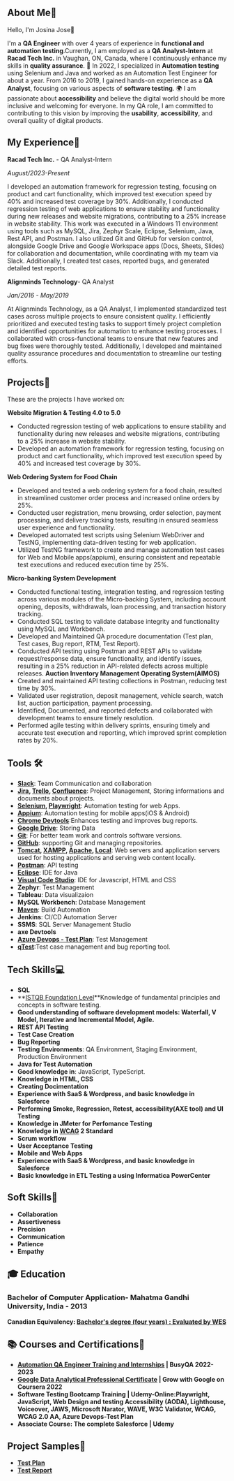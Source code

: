 ## About Me🌟

 Hello, I'm Josina Jose👋 

I'm a **QA Engineer** with over 4 years of experience in **functional and automation testing**.Currently, I am employed as a **QA Analyst-Intern** at **Racad Tech Inc.** in Vaughan, ON, Canada, where I continuously enhance my skills in **quality assurance**. 🚀 In 2022, I specialized in **Automation testing** using Selenium and Java and worked as an Automation Test Engineer for about a year. From 2016 to 2019, I gained hands-on experience as a **QA Analyst**, focusing on various aspects of **software testing**.  🌍 I am passionate about **accessibility** and believe the digital world should be more inclusive and welcoming for everyone. In my QA role, I am committed to contributing to this vision by improving the **usability**, **accessibility**, and overall quality of digital products.


## My Experience👔
**Racad Tech Inc.** - QA Analyst-Intern

*August/2023-Present*


I developed an automation framework for regression testing, focusing on product and cart functionality, which improved test execution speed by 40% and increased test coverage by 30%. Additionally, I conducted regression testing of web applications to ensure stability and functionality during new releases and website migrations, contributing to a 25% increase in website stability. This work was executed in a Windows 11 environment using tools such as MySQL, Jira, Zephyr Scale, Eclipse, Selenium, Java, Rest API, and Postman. I also utilized Git and GitHub for version control, alongside Google Drive and Google Workspace apps (Docs, Sheets, Slides) for collaboration and documentation, while coordinating with my team via Slack. Additionally, I created test cases, reported bugs, and generated detailed test reports. 

**Alignminds Technology**- QA Analyst


*Jan/2016 - May/2019*


At Alignminds Technology, as a QA Analyst, I implemented standardized test cases across multiple projects to ensure consistent quality. I efficiently prioritized and executed testing tasks to support timely project completion and identified opportunities for automation to enhance testing processes. I collaborated with cross-functional teams to ensure that new features and bug fixes were thoroughly tested. Additionally, I developed and maintained quality assurance procedures and documentation to streamline our testing efforts.

## Projects📁
These are the projects I have worked on:


**Website Migration & Testing 4.0 to 5.0**
- Conducted regression testing of web applications to ensure stability and functionality during new releases and website migrations, contributing to a 25% increase in website stability.
- Developed an automation framework for regression testing, focusing on product and cart functionality, which improved test execution speed by 40% and increased test coverage by 30%.


**Web Ordering System for Food Chain**
- Developed and tested a web ordering system for a food chain, resulted in streamlined customer order process and increased online orders by 25%.
- Conducted user registration, menu browsing, order selection, payment processing, and delivery tracking tests, resulting in ensured seamless user experience and functionality.
- Developed automated test scripts using Selenium WebDriver and TestNG, implementing data-driven testing for web application.
- Utilized TestNG framework to create and manage automation test cases for Web and Mobile apps(appium), ensuring consistent and repeatable test executions and reduced execution time by 25%.

 **Micro-banking System Development**
- Conducted functional testing, integration testing, and regression testing across various modules of the Micro-backing System, including account opening, deposits, withdrawals, loan processing, and transaction history tracking.
- Conducted SQL testing to validate database integrity and functionality using MySQL and Workbench.
- Developed and Maintained QA procedure documentation (Test plan, Test cases, Bug report, RTM, Test Report).
- Conducted API testing using Postman and REST APIs to validate request/response data, ensure functionality, and identify issues, resulting in a 25% reduction in API-related defects across multiple releases.
**Auction Inventory Management Operating System(AIMOS)**
- Created and maintained API testing collections in Postman, reducing test time by 30%.
- Validated user registration, deposit management, vehicle search, watch list, auction participation, payment processing.
- Identified, Documented, and reported defects and collaborated with development teams to ensure timely resolution.
- Performed agile testing within delivery sprints, ensuring timely and accurate test execution and reporting, which improved sprint completion rates by 20%.



## Tools 🛠️
- **[Slack](https://slack.com/)**: Team Communication and collaboration
- **[Jira](https://www.atlassian.com/pl/software/jira), [Trello](https://trello.com/), [Confluence](https://www.atlassian.com/software/confluence)**: Project Management, Storing informations and documents about projects.
- **[Selenium](https://www.selenium.dev/), [Playwright](https://playwright.dev/)**: Automation testing for web Apps.
- **[Appium](https://appium.io/docs/en/latest/)**: Automation testing for mobile apps(iOS & Android)
-  **[Chrome Devtools](https://developer.chrome.com/docs/devtools/)**:Enhances testing and improves bug reports.
- **[Google Drive](https://workspace.google.com/intl/en_ca/products/drive/)**: Storing Data
- **[Git](https://git-scm.com/)**: For better team work and controls software versions.
- **[GitHub](https://github.com/)**: supporting Git and managing repositories.
- **[Tomcat](https://tomcat.apache.org/), [XAMPP](https://www.apachefriends.org/index.html), [Apache](https://httpd.apache.org/), [Local](https://localwp.com/)**: Web servers and application servers used for hosting applications and serving web content locally.
- **[Postman](https://www.postman.com/)**: API testing
- **[Eclipse](https://www.eclipse.org/)**: IDE for Java
- **[Visual Code Studio](https://code.visualstudio.com/)**: IDE for Javascript, HTML and CSS
- **Zephyr**: Test Management 
- **Tableau**: Data visualizaion
- **MySQL Workbench**: Database Management
- **[Maven](https://mvnrepository.com/)**: Build Automation
- **Jenkins**: CI/CD Automation Server
- **SSMS**: SQL Server Management Studio
- **axe Devtools**
- **[Azure Devops - Test Plan](https://learn.microsoft.com/en-us/azure/devops/test/overview?view=azure-devops)**: Test Management
- **[qTest](https://www.tricentis.com/products/unified-test-management-qtest/test-case-manager)**:Test case management and bug reporting tool.
## Tech Skills💻

- **SQL**
- **[ISTQB Foundation Level](https://www.istqb.org/certifications/certified-tester-foundation-level)**Knowledge of fundamental principles and concepts in software testing.
- **Good understanding of software development models: Waterfall, V Model, Iterative and Incremental Model, Agile.**
- **REST API Testing**
- **Test Case Creation**
- **Bug Reporting**
- **Testing Environments**: QA Environment, Staging Environment, Production Environment
- **Java for Test Automation**
- **Good knowledge in**: JavaScript, TypeScript.
- **Knowledge in HTML, CSS**
- **Creating Docimentation**
- **Experience with SaaS & Wordpress, and basic knowledge in Salesforce**
- **Performing Smoke, Regression, Retest, accessibility(AXE tool) and UI Testing**
- **Knowledge in JMeter for Perfomance Testing**
- **Knowledge in [WCAG](https://www.w3.org/WAI/standards-guidelines/wcag/docs/) 2 Standard**
- **Scrum workflow**
- **User Acceptance Testing**
- **Mobile and Web Apps**
- **Experience with SaaS & Wordpress, and basic knowledge in Salesforce**
-  **Basic knowledge in ETL Testing a using Informatica PowerCenter**

## Soft Skills🤝

- **Collaboration**
- **Assertiveness**
- **Precision**
- **Communication**
- **Patience**
- **Empathy**

## 🎓 Education
### Bachelor of Computer Application- Mahatma Gandhi University, India - 2013
**Canadian Equivalency: [Bachelor's degree (four years) : Evaluated by WES](https://www.credly.com/badges/cf4b7d12-73e1-4d53-81bc-22b6e46b51f9/public_url)**

## 📚 Courses and Certifications🏅 
- **[Automation QA Engineer Training and Internships](https://www.credly.com/badges/0a9f022f-a1bd-47bf-8ddb-99ea2dd5c25d/public_url) | BusyQA 2022-2023**
- **[Google Data Analytical Professional Certificate](https://www.credly.com/badges/b9774d48-a8bf-4d33-a1a4-9abdadcf0b48/public_url) | Grow with Google on Coursera 2022**
- **Software Testing Bootcamp Training | Udemy-Online:Playwright, JavaScript, Web Design and testing Accessibility (AODA), Lighthouse, Voiceover, JAWS, Microsoft Narator, WAVE, W3C Validator, WCAG, WCAG 
   2.0 AA, Azure Devops-Test Plan**
- **Associate Course: The complete Salesforce | Udemy**

## Project Samples🔬
- **[Test Plan](https://drive.google.com/drive/folders/1R3kwYe5_BZi2IW7NSpguq2gug3tEcVpU)**
- **[Test Report](https://drive.google.com/drive/folders/1R3kwYe5_BZi2IW7NSpguq2gug3tEcVpU)**
  

  

